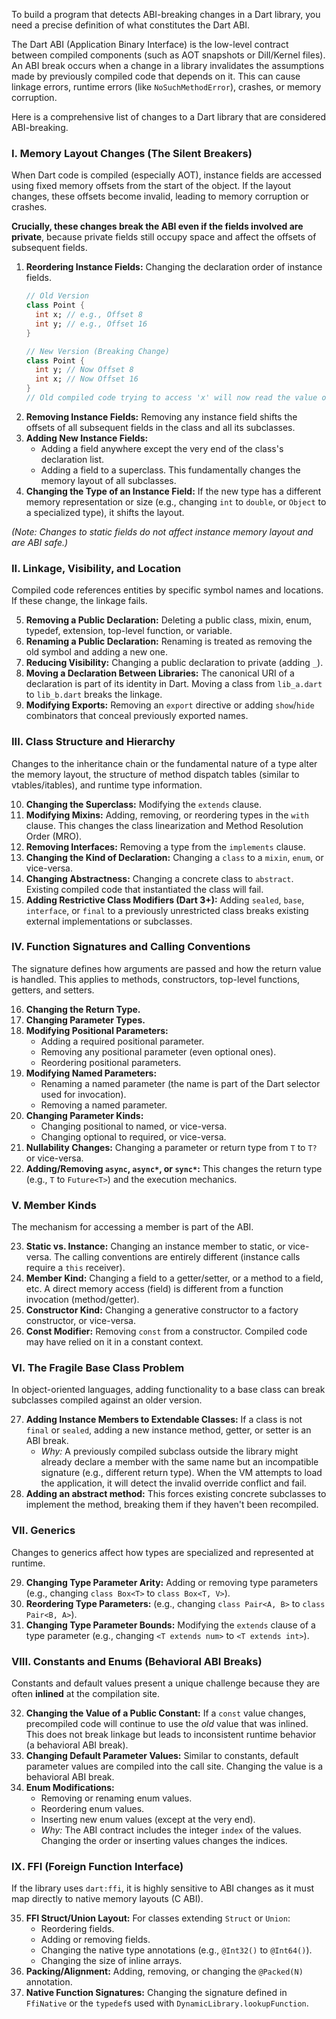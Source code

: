 To build a program that detects ABI-breaking changes in a Dart library, you need a precise definition of what constitutes the Dart ABI.

The Dart ABI (Application Binary Interface) is the low-level contract between compiled components (such as AOT snapshots or Dill/Kernel files). An ABI break occurs when a change in a library invalidates the assumptions made by previously compiled code that depends on it. This can cause linkage errors, runtime errors (like `NoSuchMethodError`), crashes, or memory corruption.

Here is a comprehensive list of changes to a Dart library that are considered ABI-breaking.

### I. Memory Layout Changes (The Silent Breakers)

When Dart code is compiled (especially AOT), instance fields are accessed using fixed memory offsets from the start of the object. If the layout changes, these offsets become invalid, leading to memory corruption or crashes.

**Crucially, these changes break the ABI even if the fields involved are private**, because private fields still occupy space and affect the offsets of subsequent fields.

1.  **Reordering Instance Fields:** Changing the declaration order of instance fields.
    ```dart
    // Old Version
    class Point {
      int x; // e.g., Offset 8
      int y; // e.g., Offset 16
    }

    // New Version (Breaking Change)
    class Point {
      int y; // Now Offset 8
      int x; // Now Offset 16
    }
    // Old compiled code trying to access 'x' will now read the value of 'y'.
    ```
2.  **Removing Instance Fields:** Removing any instance field shifts the offsets of all subsequent fields in the class and all its subclasses.
3.  **Adding New Instance Fields:**
    *   Adding a field anywhere except the very end of the class's declaration list.
    *   Adding a field to a superclass. This fundamentally changes the memory layout of all subclasses.
4.  **Changing the Type of an Instance Field:** If the new type has a different memory representation or size (e.g., changing `int` to `double`, or `Object` to a specialized type), it shifts the layout.

*(Note: Changes to static fields do not affect instance memory layout and are ABI safe.)*

### II. Linkage, Visibility, and Location

Compiled code references entities by specific symbol names and locations. If these change, the linkage fails.

5.  **Removing a Public Declaration:** Deleting a public class, mixin, enum, typedef, extension, top-level function, or variable.
6.  **Renaming a Public Declaration:** Renaming is treated as removing the old symbol and adding a new one.
7.  **Reducing Visibility:** Changing a public declaration to private (adding `_`).
8.  **Moving a Declaration Between Libraries:** The canonical URI of a declaration is part of its identity in Dart. Moving a class from `lib_a.dart` to `lib_b.dart` breaks the linkage.
9.  **Modifying Exports:** Removing an `export` directive or adding `show`/`hide` combinators that conceal previously exported names.

### III. Class Structure and Hierarchy

Changes to the inheritance chain or the fundamental nature of a type alter the memory layout, the structure of method dispatch tables (similar to vtables/itables), and runtime type information.

10. **Changing the Superclass:** Modifying the `extends` clause.
11. **Modifying Mixins:** Adding, removing, or reordering types in the `with` clause. This changes the class linearization and Method Resolution Order (MRO).
12. **Removing Interfaces:** Removing a type from the `implements` clause.
13. **Changing the Kind of Declaration:** Changing a `class` to a `mixin`, `enum`, or vice-versa.
14. **Changing Abstractness:** Changing a concrete class to `abstract`. Existing compiled code that instantiated the class will fail.
15. **Adding Restrictive Class Modifiers (Dart 3+):** Adding `sealed`, `base`, `interface`, or `final` to a previously unrestricted class breaks existing external implementations or subclasses.

### IV. Function Signatures and Calling Conventions

The signature defines how arguments are passed and how the return value is handled. This applies to methods, constructors, top-level functions, getters, and setters.

16. **Changing the Return Type.**
17. **Changing Parameter Types.**
18. **Modifying Positional Parameters:**
    *   Adding a required positional parameter.
    *   Removing any positional parameter (even optional ones).
    *   Reordering positional parameters.
19. **Modifying Named Parameters:**
    *   Renaming a named parameter (the name is part of the Dart selector used for invocation).
    *   Removing a named parameter.
20. **Changing Parameter Kinds:**
    *   Changing positional to named, or vice-versa.
    *   Changing optional to required, or vice-versa.
21. **Nullability Changes:** Changing a parameter or return type from `T` to `T?` or vice-versa.
22. **Adding/Removing `async`, `async*`, or `sync*`:** This changes the return type (e.g., `T` to `Future<T>`) and the execution mechanics.

### V. Member Kinds

The mechanism for accessing a member is part of the ABI.

23. **Static vs. Instance:** Changing an instance member to static, or vice-versa. The calling conventions are entirely different (instance calls require a `this` receiver).
24. **Member Kind:** Changing a field to a getter/setter, or a method to a field, etc. A direct memory access (field) is different from a function invocation (method/getter).
25. **Constructor Kind:** Changing a generative constructor to a factory constructor, or vice-versa.
26. **Const Modifier:** Removing `const` from a constructor. Compiled code may have relied on it in a constant context.

### VI. The Fragile Base Class Problem

In object-oriented languages, adding functionality to a base class can break subclasses compiled against an older version.

27. **Adding Instance Members to Extendable Classes:** If a class is not `final` or `sealed`, adding a new instance method, getter, or setter is an ABI break.
    *   *Why:* A previously compiled subclass outside the library might already declare a member with the same name but an incompatible signature (e.g., different return type). When the VM attempts to load the application, it will detect the invalid override conflict and fail.
28. **Adding an abstract method:** This forces existing concrete subclasses to implement the method, breaking them if they haven't been recompiled.

### VII. Generics

Changes to generics affect how types are specialized and represented at runtime.

29. **Changing Type Parameter Arity:** Adding or removing type parameters (e.g., changing `class Box<T>` to `class Box<T, V>`).
30. **Reordering Type Parameters:** (e.g., changing `class Pair<A, B>` to `class Pair<B, A>`).
31. **Changing Type Parameter Bounds:** Modifying the `extends` clause of a type parameter (e.g., changing `<T extends num>` to `<T extends int>`).

### VIII. Constants and Enums (Behavioral ABI Breaks)

Constants and default values present a unique challenge because they are often **inlined** at the compilation site.

32. **Changing the Value of a Public Constant:** If a `const` value changes, precompiled code will continue to use the *old* value that was inlined. This does not break linkage but leads to inconsistent runtime behavior (a behavioral ABI break).
33. **Changing Default Parameter Values:** Similar to constants, default parameter values are compiled into the call site. Changing the value is a behavioral ABI break.
34. **Enum Modifications:**
    *   Removing or renaming enum values.
    *   Reordering enum values.
    *   Inserting new enum values (except at the very end).
    *   *Why:* The ABI contract includes the integer `index` of the values. Changing the order or inserting values changes the indices.

### IX. FFI (Foreign Function Interface)

If the library uses `dart:ffi`, it is highly sensitive to ABI changes as it must map directly to native memory layouts (C ABI).

35. **FFI Struct/Union Layout:** For classes extending `Struct` or `Union`:
    *   Reordering fields.
    *   Adding or removing fields.
    *   Changing the native type annotations (e.g., `@Int32()` to `@Int64()`).
    *   Changing the size of inline arrays.
36. **Packing/Alignment:** Adding, removing, or changing the `@Packed(N)` annotation.
37. **Native Function Signatures:** Changing the signature defined in `FfiNative` or the `typedef`s used with `DynamicLibrary.lookupFunction`.
